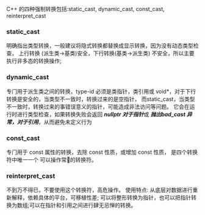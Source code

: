 C++ 的四种强制转换包括:static_cast, dynamic_cast, const_cast, reinterpret_cast
### static_cast
明确指出类型转换，一般建议将隐式转换都替换成显示转换，因为没有动态类型检查，
上行转换 (派生类->基类)安全，下行转换(基类->派生类) 不安全，所以主要执行非多态的转换操作; 

### dynamic_cast
专⻔用于派生类之间的转换，type-id 必须是类指针，类引用或 void*，对于下行转换是安全的，当类型不一致时，转换过来的是空指针，
而static_cast，当类型不一致时，转换过来的事错误意义的指针，可能造成非法访问等问题。
它会在运行时进行类型检查，如果转换失败会返回 ***nullptr 对于指针***或 ***抛出bad_cast 异常，对于引用***，从而避免未定义行为

### const_cast
专⻔用于 const 属性的转换，去除 const 性质，或增加 const 性质， 是四个转换符中唯一一个 可以操作常􏰁的转换符。

### reinterpret_cast
不到万不得已，不要使用这个转换符，高危操作。
使用特点: 从底层对数据进行重新解释，依赖具体的平台，可移植性差; 
可以将整形转换为指针，也可以把指针转换为数组;可以在指针和引用之间进行肆无忌惮的转换。
